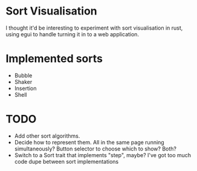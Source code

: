 # Sort Visualisation

I thought it'd be interesting to experiment with sort visualisation in rust, using egui to handle turning it in to a web application.

# Implemented sorts
* Bubble
* Shaker
* Insertion
* Shell

# TODO
* Add other sort algorithms.
* Decide how to represent them.  All in the same page running simultaneously? Button selector to choose which to show? Both?
* Switch to a Sort trait that implements "step", maybe?  I've got too much code dupe between sort implementations
